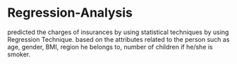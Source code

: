 # Regression-Analysis
predicted the charges of insurances by using statistical techniques by using Regression Technique. based on the attributes related to the person such as age, gender, BMI, region he belongs to, number of children if he/she is smoker.
